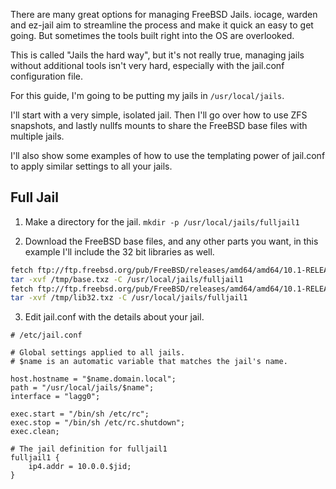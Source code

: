 There are many great options for managing FreeBSD Jails. iocage, warden and ez-jail aim to streamline the process and make it quick an easy to get going. But sometimes the tools built right into the OS are overlooked.

This is called "Jails the hard way", but it's not really true, managing jails without additional tools isn't very hard, especially with the jail.conf configuration file.

For this guide, I'm going to be putting my jails in `/usr/local/jails`.

I'll start with a very simple, isolated jail. Then I'll go over how to use ZFS snapshots, and lastly nullfs mounts to share the FreeBSD base files with multiple jails.

I'll also show some examples of how to use the templating power of jail.conf to apply similar settings to all your jails.

## Full Jail

1. Make a directory for the jail.
`mkdir -p /usr/local/jails/fulljail1`

2. Download the FreeBSD base files, and any other parts you want, in this example I'll include the 32 bit libraries as well.

```sh
fetch ftp://ftp.freebsd.org/pub/FreeBSD/releases/amd64/amd64/10.1-RELEASE/base.txz -o /tmp/base.txz
tar -xvf /tmp/base.txz -C /usr/local/jails/fulljail1
fetch ftp://ftp.freebsd.org/pub/FreeBSD/releases/amd64/amd64/10.1-RELEASE/lib32.txz -o /tmp/lib32.txz
tar -xvf /tmp/lib32.txz -C /usr/local/jails/fulljail1
```

3. Edit jail.conf with the details about your jail.

```
# /etc/jail.conf

# Global settings applied to all jails.
# $name is an automatic variable that matches the jail's name.

host.hostname = "$name.domain.local";
path = "/usr/local/jails/$name";
interface = "lagg0";

exec.start = "/bin/sh /etc/rc";
exec.stop = "/bin/sh /etc/rc.shutdown";
exec.clean;

# The jail definition for fulljail1
fulljail1 {
    ip4.addr = 10.0.0.$jid;
}
```
